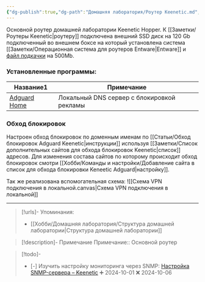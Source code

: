 ```yaml
---
{"dg-publish":true,"dg-path":"Домашняя лаборатория/Роутер Keenetic.md","permalink":"/domashnyaya-laboratoriya/router-keenetic/","updated":"2024-10-09T19:48:05+03:00"}
---
```


Основной роутер домашней лаборатории Keenetic Hopper.
К [[Заметки/Роутеры Keenetic\|роутеру]] подключена внешний SSD диск на 120 Gb подключенный во внешнем боксе на который установлена система [[Заметки/Операционная система для роутеров Entware\|Entware]] и [файл подкачки](https://help.keenetic.com/hc/ru/articles/360000184259-Как-подготовить-USB-накопитель-для-использования-в-качестве-хранилища-и-одновременно-расширения-объема-оперативной-памяти-интернет-центра) на 500Mb.

### Установленные программы:
<div><table class="dataview table-view-table"><thead class="table-view-thead"><tr class="table-view-tr-header"><th class="table-view-th"><span>Название</span><span class="dataview small-text">1</span></th><th class="table-view-th"><span>Примечание</span></th></tr></thead><tbody class="table-view-tbody"><tr><td><span><a data-tooltip-position="top" aria-label="Заметки/Self-hosting. Adguard Home.md" data-href="Заметки/Self-hosting. Adguard Home.md" href="Заметки/Self-hosting. Adguard Home.md" class="internal-link data-link-icon data-link-icon-after data-link-text" target="_blank" rel="noopener nofollow" data-link-tags="" data-link-type="note" data-link-path="Заметки/Self-hosting. Adguard Home.md" style="--data-link-type: note; --data-link-path: Заметки/Self-hosting. Adguard Home.md;">Adguard Home</a></span></td><td><span>Локальный DNS сервер с блокировкой рекламы</span></td></tr></tbody></table></div>

### Обход блокировок

Настроен обход блокировок по доменным именам по [[Статьи/Обход блокировок Adguard Keenetic\|инструкции]] используя [[Заметки/Список дополнительных сайтов для обхода блокировок Keenetic\|список]] адресов. Для изменения состава сайтов по которому происходит обход блокировок смотри [[Хобби/Команды и настройки/Добавление сайта в список для обхода блокировки Keneetic Adguard\|настройку]].

Так же реализована вспомогательная схема:
![[Схема VPN подключения в локальной.canvas|Схема VPN подключения в локальной]]

---
> [!urls]- Упоминания:
> - [[Хобби/Домашняя лаборатория/Структура домашней лаборатории\|Структура домашней лаборатории]]

> [!description]- Примечание
> Примечание:: Основной роутер

> [!todo]-
> - [-] Изучить настройку мониторинга через SNMP: [Настройка SNMP-сервера – Keenetic](https://help.keenetic.com/hc/ru/articles/115001198769-Настройка-SNMP-сервера) ➕ 2024-10-01 ❌ 2024-10-06